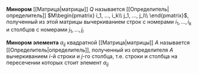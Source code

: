 **Минором** [[Матрица|матрицы]] $Q$ называется [[Определитель|определитель]] $M\begin{pmatrix} 
	i_1, ..., i_k\\
	j_1, ..., j_l\\
\end{pmatrix}$, полученный из этой матрицы вычеркиванием строк с номерами $i_1,..., i_k$ и столбцов c номерами $j_1,..., j_l$

**Минором элемента** $a_{ij}$ квадратной [[Матрица|матрицы]] $A$ называется [[Определитель|определитель]],
полученный из определителя $A$ вычеркиванием $i$-й строки и $j$-го столбца, т.е. строки и столбца на пересечении которых стоит элемент $a_{ij}$